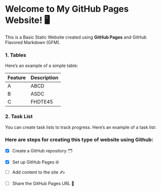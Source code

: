 # Welcome to My GitHub Pages Website! 🖥️

This is a Basic Static Website created using **GitHub Pages** and GitHub Flavored Markdown (GFM).


### 1. Tables

Here’s an example of a simple table:

| Feature       | Description  |
| ------------- | ------------ |
| A             | ABCD         |
| B             | ASDC         |
| C             | FHDTE45      |

### 2. Task List

You can create task lists to track progress. Here’s an example of a task list:
###  Here are steps for creating this type of website using Github:

- [x] Create a GitHub repository 🗂️
- [x] Set up GitHub Pages 🌐
- [ ] Add content to the site ✍️
- [ ] Share the GitHub Pages URL 📢



